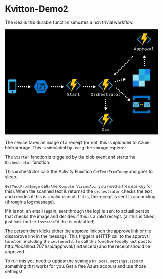 Kvitton-Demo2
=============

The idea is this durable function simuates a non trivial workflow.

![Architecture](architecture.png "katt")

The device takes an image of a receipt (or not) this is uploaded to Azure blob storage. This is simulated by using the storage explorer.

The `Starter` function is triggered by the blob event and starts the `Orchestrator` function. 

This orchestrator calls the Activity Function `GetTextFromImage` and goes to sleep. 

`GetTextFromImage` calls the `ComputerVisionApi` (you need a free api key for this). When the scanned text is returned the `orchestrator` checks the text and decides if this is a valid receipt. If it is, the receipt is sent to accounting (through a log message). 

If it is not, an email (again, sent through the log) is sent to actuall person that checks the image and decides if this is a valid receipt. (all this is faked, just look for the `instanceId` that is outputted). 

The person then klicks either the approve link och the approve link or the dissaprove link in the message. This triggers a HTTP call to the approval function, including the `instanceId`. To call this function locally just post to http://localhost:7071/api/approval/{instanceId} and the receipt should be approved.


To run this you need to update the settings in `local.settings.json` to something that works for you. Get a free Azure account and use those settings!